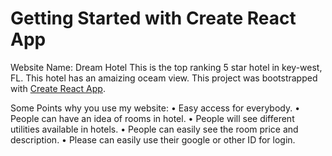 # Getting Started with Create React App
Website Name: Dream Hotel
This is the top ranking 5 star hotel in key-west, FL. This hotel has an amaizing oceam view. 
This project was bootstrapped with [Create React App](https://hotel-room-8049e.web.app/).

Some Points why you use my website:
•	Easy access for everybody.
•	People can have an idea of rooms in hotel.
•	People will see different utilities available in hotels.
•	People can easily see the room price and description. 
•	Please can easily use their google or other ID for login.
